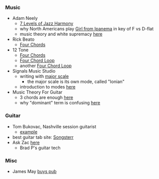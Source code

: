 
### Music

* Adam Neely
    - [7 Levels of Jazz Harmony](https://www.youtube.com/watch?v=lz3WR-F_pnM)
    - why North Americans play [Girl from Ipanema](https://www.youtube.com/watch?v=OFWCbGzxofU) in key of F vs D-flat
    - music theory and white supremacy [here](https://www.youtube.com/watch?v=Kr3quGh7pJA) 
* Rick Beato
    - [Four Chords](https://www.youtube.com/watch?v=nuGt-ZG39cU)
* 12 Tone
    - [Four Chords](https://www.youtube.com/watch?v=d46gO5FUh-g) 
    - [Four Chord Loop](https://www.youtube.com/watch?v=_5SI8Zhr6E0)
    - another [Four Chord Loop](https://www.youtube.com/watch?v=djqSL5b-pWk)
* Signals Music Studio
    - writing with [major scale](https://www.youtube.com/watch?v=gbNLhx2eCXs)
        - the major scale is its own mode, called "Ionian"
    - introduction to modes [here](https://www.youtube.com/watch?v=bwaeBUYcO5o)
* Music Theory For Guitar
    - 3 chords are enough [here](https://www.youtube.com/watch?v=dOVJbMipaWY)
    - why "dominant" term is confusing [here](https://www.youtube.com/watch?v=d6oLVpoePuA)

### Guitar

* Tom Bukovac, Nashville session guitarist
    - [example](https://www.youtube.com/watch?v=kfP4QADD4Pk)
* best guitar tab site: [Songsterr](https://www.songsterr.com/)
* Ask Zac [here](https://www.youtube.com/watch?v=Ej4Uee78cpo) 
    - Brad P's guitar tech 

### Misc

* James May [buys pub](https://www.youtube.com/watch?v=AAfwfZr0EHo)
